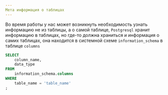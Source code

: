 ```yaml
---
Мета информация о таблицах
---
```


Во время работы у нас может возникнуть необходимость узнать информацию не
из таблицы, а о самой таблице, `Postgresql` хранит информацию в таблицах,
но где-то должна храниться и информация о самих таблицах, она находится
в системной схеме `information_schema` в таблице `columns `

```sql
SELECT 
    column_name, 
    data_type 
FROM 
    information_schema.columns 
WHERE 
    table_name = 'table_name'
;
```

